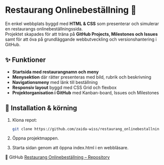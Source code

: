 # Restaurang Onlinebeställning 🍜

En enkel webbplats byggd med **HTML & CSS** som presenterar och simulerar en restaurangs onlinebeställningssida.  
Projektet skapades för att träna på **GitHub Projects, Milestones och Issues** samt för att öva på grundläggande webbutveckling och versionshantering i GitHub.

## ✨ Funktioner
- **Startsida med restaurangnamn och meny**  
- **Menysektion** där rätter presenteras med bild, rubrik och beskrivning  
- **Navigationsmeny** med länk till beställning  
- **Responsiv layout** byggd med CSS Grid och flexbox  
- **Projektorganisation i GitHub** med Kanban-board, Issues och Milestones  

## 🚀 Installation & körning
1. Klona repot:
   ```bash
   git clone https://github.com/zaida-wiss/restaurang_onlinebestallning.git
2. Öppna projektmappen.

3. Starta sidan genom att öppna index.html i en webbläsare.

🔗 GitHub
[Restaurang Onlinebeställning – Repository]([url](https://github.com/zaida-wiss/restaurang_onlinebestallning))

